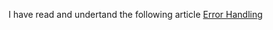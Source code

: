 I have read and undertand the following article
 [Error Handling](https://nextjs.org/learn/dashboard-app/error-handling)